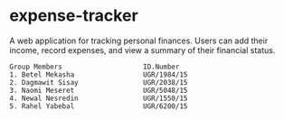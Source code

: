 # expense-tracker
A web application for tracking personal finances. Users can add their income, record expenses, and view a summary of their financial status.

```plaintext
Group Members                    ID.Number
1. Betel Mekasha                 UGR/1984/15 
2. Dagmawit Sisay                UGR/2038/15 
3. Naomi Meseret                 UGR/5048/15 
4. Newal Nesredin                UGR/1550/15 
5. Rahel Yabebal                 UGR/6200/15

